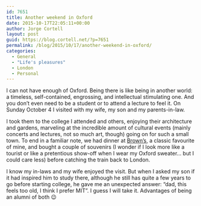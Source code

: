```yaml
---
id: 7651
title: Another weekend in Oxford
date: 2015-10-17T22:05:11+00:00
author: Jorge Cortell
layout: post
guid: https://blog.cortell.net/?p=7651
permalink: /blog/2015/10/17/another-weekend-in-oxford/
categories:
  - General
  - "Life's pleasures"
  - London
  - Personal
---
```

I can not have enough of Oxford. Being there is like being in another world: a timeless, self-contained, engrossing, and intellectual stimulating one. And you don’t even need to be a student or to attend a lecture to feel it. On Sunday October 4 I visited with my wife, my son and my parents-in-law.

I took them to the college I attended and others, enjoying their architecture and gardens, marveling at the incredible amount of cultural events (mainly concerts and lectures, not so much art, though) going on for such a small town. To end in a familiar note, we had dinner at <a href="https://www.browns-restaurants.co.uk/restaurants/southeast/oxford" target="_blank">Brown’s</a>, a classic favourite of mine, and bought a couple of souvenirs (I wonder if I look more like a tourist or like a pretentious show-off when I wear my Oxford sweater… but I could care less) before catching the train back to London.

I know my in-laws and my wife enjoyed the visit. But when I asked my son if it had inspired him to study there, although he still has quite a few years to go before starting college, he gave me an unexpected answer: “dad, this feels too old, I think I prefer MIT”. I guess I will take it. Advantages of being an alumni of both 😉